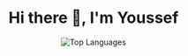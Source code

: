 <h1 align="center">Hi there 👋, I'm Youssef</h1>

<p align="center">
  <img src="https://github-readme-stats.vercel.app/api/top-langs/?username=youssefmagdyy&layout=compact&theme=default" alt="Top Languages" />
</p>
